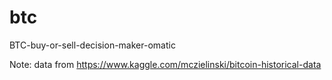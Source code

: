 # btc
BTC-buy-or-sell-decision-maker-omatic

Note: data from https://www.kaggle.com/mczielinski/bitcoin-historical-data
